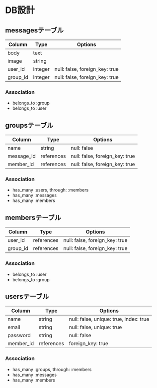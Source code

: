 # DB設計

## messagesテーブル
|Column|Type|Options|
|--------|-------|-------------|
|body|text||
|image|string||
|user_id|integer|null: false, foreign_key: true|
|group_id|integer|null: false, foreign_key: true|

### Association
- belongs_to :group
- belongs_to :user


## groupsテーブル
|Column|Type|Options|
|--------|-------|-------------|
|name|string|null: false|
|message_id|references|null: false, foreign_key: true|
|member_id|references|null: false, foreign_key: true|

### Association
- has_many :users, through: :members
- has_many :messages
- has_many :members


## membersテーブル
|Column|Type|Options|
|--------|-------|-------------|
|user_id|references|null: false, foreign_key: true|
|group_id|references|null: false, foreign_key: true|

### Association
- belongs_to :user
- belongs_to :group


## usersテーブル
|Column|Type|Options|
|--------|-------|-------------|
|name|string|null: false, unique: true, index: true|
|email|string|null: false, unique: true|
|password|string|null: false|
|member_id|references|foreign_key: true|

### Association
- has_many :groups, through: :members
- has_many :messages
- has_many :members
